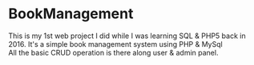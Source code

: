 # BookManagement
This is my 1st web project I did while I was learning SQL &amp; PHP5 back in 2016. It's a simple book management system using PHP &amp; MySql   
All the basic CRUD operation is there along user & admin panel.
